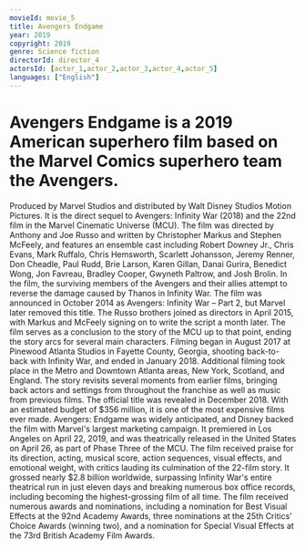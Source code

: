 ```yaml
---
movieId: movie_5
title: Avengers Endgame
year: 2019
copyright: 2019
genre: Science fiction
directorId: director_4
actorsId: [actor_1,actor_2,actor_3,actor_4,actor_5]
languages: ["English"]
---
```


# Avengers Endgame is a 2019 American superhero film based on the Marvel Comics superhero team the Avengers.
Produced by Marvel Studios and distributed by Walt Disney Studios Motion Pictures. It is the direct sequel to Avengers: Infinity War (2018) and the 22nd film in the Marvel Cinematic Universe (MCU). The film was directed by Anthony and Joe Russo and written by Christopher Markus and Stephen McFeely, and features an ensemble cast including Robert Downey Jr., Chris Evans, Mark Ruffalo, Chris Hemsworth, Scarlett Johansson, Jeremy Renner, Don Cheadle, Paul Rudd, Brie Larson, Karen Gillan, Danai Gurira, Benedict Wong, Jon Favreau, Bradley Cooper, Gwyneth Paltrow, and Josh Brolin. In the film, the surviving members of the Avengers and their allies attempt to reverse the damage caused by Thanos in Infinity War.
The film was announced in October 2014 as Avengers: Infinity War – Part 2, but Marvel later removed this title. The Russo brothers joined as directors in April 2015, with Markus and McFeely signing on to write the script a month later. The film serves as a conclusion to the story of the MCU up to that point, ending the story arcs for several main characters. Filming began in August 2017 at Pinewood Atlanta Studios in Fayette County, Georgia, shooting back-to-back with Infinity War, and ended in January 2018. Additional filming took place in the Metro and Downtown Atlanta areas, New York, Scotland, and England. The story revisits several moments from earlier films, bringing back actors and settings from throughout the franchise as well as music from previous films. The official title was revealed in December 2018. With an estimated budget of $356 million, it is one of the most expensive films ever made.
Avengers: Endgame was widely anticipated, and Disney backed the film with Marvel's largest marketing campaign. It premiered in Los Angeles on April 22, 2019, and was theatrically released in the United States on April 26, as part of Phase Three of the MCU. The film received praise for its direction, acting, musical score, action sequences, visual effects, and emotional weight, with critics lauding its culmination of the 22-film story. It grossed nearly $2.8 billion worldwide, surpassing Infinity War's entire theatrical run in just eleven days and breaking numerous box office records, including becoming the highest-grossing film of all time. The film received numerous awards and nominations, including a nomination for Best Visual Effects at the 92nd Academy Awards, three nominations at the 25th Critics' Choice Awards (winning two), and a nomination for Special Visual Effects at the 73rd British Academy Film Awards.

